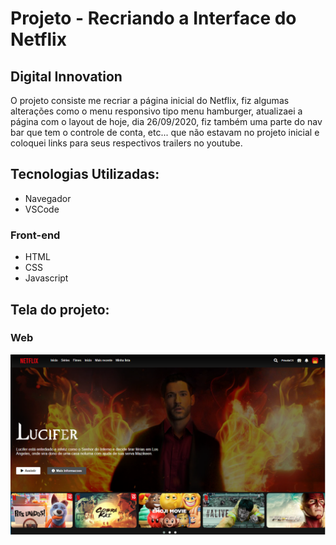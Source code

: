 # Projeto - Recriando a Interface do Netflix

## Digital Innovation

O projeto consiste me recriar a página inicial do Netflix, fiz algumas alterações como o menu responsivo tipo menu hamburger, atualizaei a página com o layout de hoje, dia 26/09/2020, fiz também uma parte do nav bar que tem o controle de conta, etc... que não estavam no projeto inicial e coloquei links para seus respectivos trailers no youtube.

## Tecnologias Utilizadas:
* Navegador
* VSCode

###    Front-end
* HTML
* CSS
* Javascript

## Tela do projeto:

### Web
![paginas_web](https://github.com/SuayMack/recriando-pagina-inicial-Netflix/blob/master/resources/img/fotoGit.png) 
